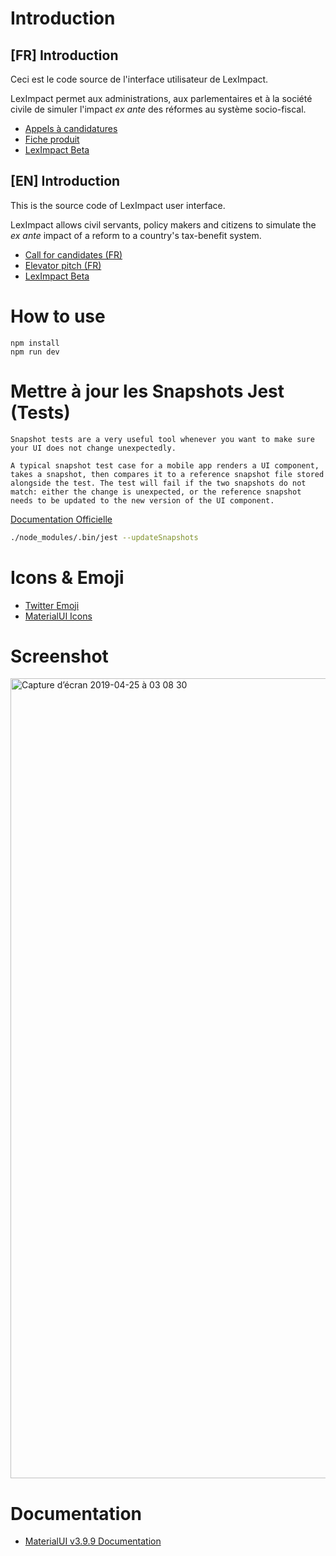 # Introduction

## [FR] Introduction

Ceci est le code source de l'interface utilisateur de LexImpact.

LexImpact permet aux administrations, aux parlementaires et à la société civile de simuler l'impact _ex ante_ des réformes au système socio-fiscal.
* [Appels à candidatures](https://entrepreneur-interet-general.etalab.gouv.fr/defis/2019/leximpact.html)
* [Fiche produit](https://beta.gouv.fr/startups/leximpact.html)
* [LexImpact Beta](https://leximpact.beta.gouv.fr)


## [EN] Introduction

This is the source code of LexImpact user interface.

LexImpact allows civil servants, policy makers and citizens to simulate the _ex ante_ impact of a reform to a country's tax-benefit system.
* [Call for candidates (FR)](https://entrepreneur-interet-general.etalab.gouv.fr/defis/2019/leximpact.html)
* [Elevator pitch (FR)](https://beta.gouv.fr/startups/leximpact.html)
* [LexImpact Beta](https://leximpact.beta.gouv.fr)


# How to use

```
npm install
npm run dev
```

# Mettre à jour les Snapshots Jest (Tests)

```
Snapshot tests are a very useful tool whenever you want to make sure your UI does not change unexpectedly.

A typical snapshot test case for a mobile app renders a UI component, takes a snapshot, then compares it to a reference snapshot file stored alongside the test. The test will fail if the two snapshots do not match: either the change is unexpected, or the reference snapshot needs to be updated to the new version of the UI component.
```

[Documentation Officielle](https://jestjs.io/docs/en/snapshot-testing)

```bash
./node_modules/.bin/jest --updateSnapshots
```

# Icons & Emoji

- [Twitter Emoji](https://iconify.design/icon-sets/twemoji/)
- [MaterialUI Icons](https://material.io/resources/icons)

# Screenshot

<img width="1280" alt="Capture d’écran 2019-04-25 à 03 08 30" src="https://user-images.githubusercontent.com/329236/56703045-6517c780-6707-11e9-9947-9f4e3d72aac2.png">

# Documentation

- [MaterialUI v3.9.9 Documentation](https://v3.material-ui.com/getting-started/installation/)
